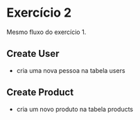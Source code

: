 # Exercício 2
Mesmo fluxo do exercício 1.

## Create User
- cria uma nova pessoa na tabela users

## Create Product
- cria um novo produto na tabela products
